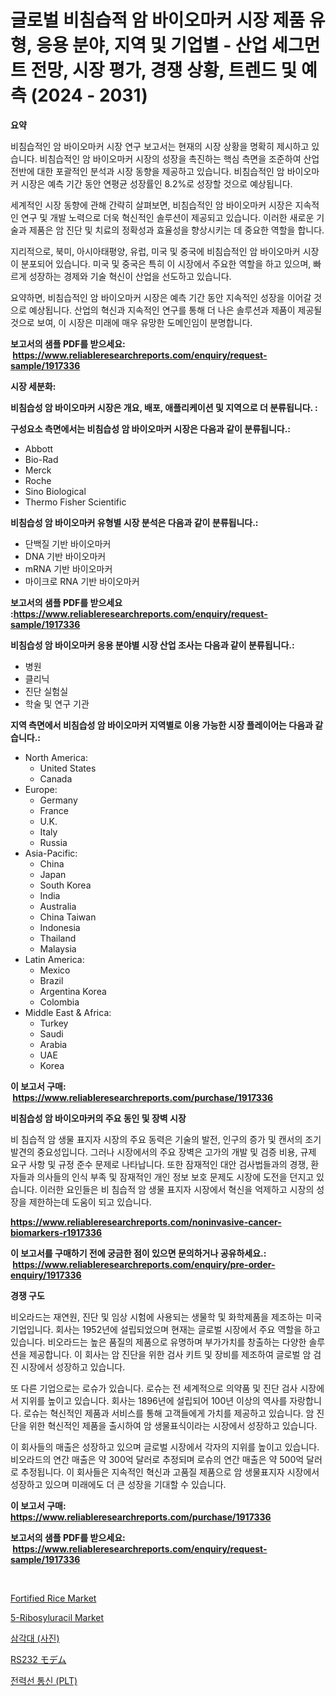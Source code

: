 <p><h1>글로벌 비침습적 암 바이오마커 시장 제품 유형, 응용 분야, 지역 및 기업별 - 산업 세그먼트 전망, 시장 평가, 경쟁 상황, 트렌드 및 예측 (2024 - 2031)</h1></p><p><strong>요약</strong></p>
<p><p>비침습적인 암 바이오마커 시장 연구 보고서는 현재의 시장 상황을 명확히 제시하고 있습니다. 비침습적인 암 바이오마커 시장의 성장을 촉진하는 핵심 측면을 조준하여 산업 전반에 대한 포괄적인 분석과 시장 동향을 제공하고 있습니다. 비침습적인 암 바이오마커 시장은 예측 기간 동안 연평균 성장률인 8.2%로 성장할 것으로 예상됩니다. </p><p>세계적인 시장 동향에 관해 간략히 살펴보면, 비침습적인 암 바이오마커 시장은 지속적인 연구 및 개발 노력으로 더욱 혁신적인 솔루션이 제공되고 있습니다. 이러한 새로운 기술과 제품은 암 진단 및 치료의 정확성과 효율성을 향상시키는 데 중요한 역할을 합니다.</p><p>지리적으로, 북미, 아시아태평양, 유럽, 미국 및 중국에 비침습적인 암 바이오마커 시장이 분포되어 있습니다. 미국 및 중국은 특히 이 시장에서 주요한 역할을 하고 있으며, 빠르게 성장하는 경제와 기술 혁신이 산업을 선도하고 있습니다.</p><p>요약하면, 비침습적인 암 바이오마커 시장은 예측 기간 동안 지속적인 성장을 이어갈 것으로 예상됩니다. 산업의 혁신과 지속적인 연구를 통해 더 나은 솔루션과 제품이 제공될 것으로 보여, 이 시장은 미래에 매우 유망한 도메인임이 분명합니다.</p></p>
<p><strong>보고서의 샘플 PDF를 받으세요: &nbsp;<a href="https://www.reliableresearchreports.com/enquiry/request-sample/1917336">https://www.reliableresearchreports.com/enquiry/request-sample/1917336</a></strong></p>
<p><strong>시장 세분화:</strong></p>
<p><strong> 비침습성 암 바이오마커 시장은 개요, 배포, 애플리케이션 및 지역으로 더 분류됩니다. :</strong></p>
<p><strong>구성요소 측면에서는 비침습성 암 바이오마커 시장은 다음과 같이 분류됩니다.:</strong></p>
<p><ul><li>Abbott</li><li>Bio-Rad</li><li>Merck</li><li>Roche</li><li>Sino Biological</li><li>Thermo Fisher Scientific</li></ul></p>
<p><strong> 비침습성 암 바이오마커 유형별 시장 분석은 다음과 같이 분류됩니다.:</strong></p>
<p><ul><li>단백질 기반 바이오마커</li><li>DNA 기반 바이오마커</li><li>mRNA 기반 바이오마커</li><li>마이크로 RNA 기반 바이오마커</li></ul></p>
<p><strong>보고서의 샘플 PDF를 받으세요 :<a href="https://www.reliableresearchreports.com/enquiry/request-sample/1917336">https://www.reliableresearchreports.com/enquiry/request-sample/1917336</a></strong></p>
<p><strong> 비침습성 암 바이오마커 응용 분야별 시장 산업 조사는 다음과 같이 분류됩니다.:</strong></p>
<p><ul><li>병원</li><li>클리닉</li><li>진단 실험실</li><li>학술 및 연구 기관</li></ul></p>
<p><strong>지역 측면에서 비침습성 암 바이오마커 지역별로 이용 가능한 시장 플레이어는 다음과 같습니다.:</strong></p>
<p><ul>
    <li>
        North America:
        <ul>
            <li>United States</li>
            <li>Canada</li>
        </ul>
    </li>
    <li>
        Europe:
        <ul>
            <li>Germany</li>
            <li>France</li>
            <li>U.K.</li>
            <li>Italy</li>
            <li>Russia</li>
        </ul>
    </li>
    <li>
        Asia-Pacific:
        <ul>
            <li>China</li>
            <li>Japan</li>
            <li>South Korea</li>
            <li>India</li>
            <li>Australia</li>
            <li>China Taiwan</li>
            <li>Indonesia</li>
            <li>Thailand</li>
            <li>Malaysia</li>
        </ul>
    </li>
    <li>
        Latin America:
        <ul>
            <li>Mexico</li>
            <li>Brazil</li>
            <li>Argentina Korea</li>
            <li>Colombia</li>
        </ul>
    </li>
    <li>
        Middle East & Africa:
        <ul>
            <li>Turkey</li>
            <li>Saudi</li>
            <li>Arabia</li>
            <li>UAE</li>
            <li>Korea</li>
        </ul>
    </li>
    </ul></p>
<p><strong>이 보고서 구매: &nbsp;<a href="https://www.reliableresearchreports.com/purchase/1917336">https://www.reliableresearchreports.com/purchase/1917336</a></strong></p>
<p><strong>비침습성 암 바이오마커의 주요 동인 및 장벽 시장</strong></p>
<p><p>비 침습적 암 생물 표지자 시장의 주요 동력은 기술의 발전, 인구의 증가 및 캔서의 조기 발견의 중요성입니다. 그러나 시장에서의 주요 장벽은 고가의 개발 및 검증 비용, 규제 요구 사항 및 규정 준수 문제로 나타납니다. 또한 잠재적인 대안 검사법들과의 경쟁, 환자들과 의사들의 인식 부족 및 잠재적인 개인 정보 보호 문제도 시장에 도전을 던지고 있습니다. 이러한 요인들은 비 침습적 암 생물 표지자 시장에서 혁신을 억제하고 시장의 성장을 제한하는데 도움이 되고 있습니다.</p></p>
<p><strong><a href="https://www.reliableresearchreports.com/noninvasive-cancer-biomarkers-r1917336">https://www.reliableresearchreports.com/noninvasive-cancer-biomarkers-r1917336</a></strong></p>
<p><strong>이 보고서를 구매하기 전에 궁금한 점이 있으면 문의하거나 공유하세요.: &nbsp;<a href="https://www.reliableresearchreports.com/enquiry/pre-order-enquiry/1917336">https://www.reliableresearchreports.com/enquiry/pre-order-enquiry/1917336</a></strong></p>
<p><strong>경쟁 구도</strong></p>
<p><p>비오라드는 재연원, 진단 및 임상 시험에 사용되는 생물학 및 화학제품을 제조하는 미국 기업입니다. 회사는 1952년에 설립되었으며 현재는 글로벌 시장에서 주요 역할을 하고 있습니다. 비오라드는 높은 품질의 제품으로 유명하며 부가가치를 창출하는 다양한 솔루션을 제공합니다. 이 회사는 암 진단을 위한 검사 키트 및 장비를 제조하여 글로벌 암 검진 시장에서 성장하고 있습니다. </p><p>또 다른 기업으로는 로슈가 있습니다. 로슈는 전 세계적으로 의약품 및 진단 검사 시장에서 지위를 높이고 있습니다. 회사는 1896년에 설립되어 100년 이상의 역사를 자랑합니다. 로슈는 혁신적인 제품과 서비스를 통해 고객들에게 가치를 제공하고 있습니다. 암 진단을 위한 혁신적인 제품을 출시하여 암 생물표식이라는 시장에서 성장하고 있습니다.</p><p>이 회사들의 매출은 성장하고 있으며 글로벌 시장에서 각자의 지위를 높이고 있습니다. 비오라드의 연간 매출은 약 300억 달러로 추정되며 로슈의 연간 매출은 약 500억 달러로 추정됩니다. 이 회사들은 지속적인 혁신과 고품질 제품으로 암 생물표지자 시장에서 성장하고 있으며 미래에도 더 큰 성장을 기대할 수 있습니다.</p></p>
<p><strong>이 보고서 구매: &nbsp; <a href="https://www.reliableresearchreports.com/purchase/1917336">https://www.reliableresearchreports.com/purchase/1917336</a></strong></p>
<p><strong>보고서의 샘플 PDF를 받으세요: &nbsp;<a href="https://www.reliableresearchreports.com/enquiry/request-sample/1917336">https://www.reliableresearchreports.com/enquiry/request-sample/1917336</a></strong><strong></strong></p>
<p>&nbsp;</p>
<p><p><a href="https://issuu.com/reportprime-2/docs/fortified-rice-market-size-2030.pptx">Fortified Rice Market</a></p><p><a href="https://github.com/FassouRP/Market-Research-Report-List-4/blob/main/5-ribosyluracil-market.md">5-Ribosyluracil Market</a></p><p><a href="https://github.com/Wesleyeilly8796202/Market-Research-Report-List-1/blob/main/4890655122346.md">삼각대 (사진)</a></p><p><a href="https://github.com/hilmi-2a/Market-Research-Report-List-2/blob/main/7693480124273.md">RS232 モデム</a></p><p><a href="https://github.com/vanessagrant665567/Market-Research-Report-List-1/blob/main/6459504108638.md">전력선 통신 (PLT)</a></p></p>